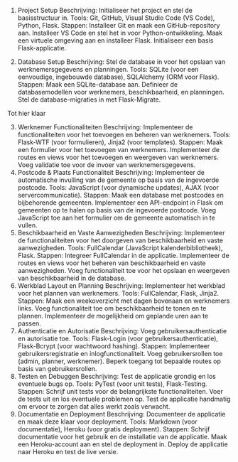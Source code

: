 1. Project Setup
Beschrijving: Initialiseer het project en stel de basisstructuur in.
Tools: Git, GitHub, Visual Studio Code (VS Code), Python, Flask.
Stappen:
Installeer Git en maak een GitHub-repository aan.
Installeer VS Code en stel het in voor Python-ontwikkeling.
Maak een virtuele omgeving aan en installeer Flask.
Initialiseer een basis Flask-applicatie.


2. Database Setup
Beschrijving: Stel de database in voor het opslaan van werknemersgegevens en planningen.
Tools: SQLite (voor een eenvoudige, ingebouwde database), SQLAlchemy (ORM voor Flask).
Stappen:
Maak een SQLite-database aan.
Definieer de databasemodellen voor werknemers, beschikbaarheid, en planningen.
Stel de database-migraties in met Flask-Migrate.

Tot hier klaar

3. Werknemer Functionaliteiten
Beschrijving: Implementeer de functionaliteiten voor het toevoegen en beheren van werknemers.
Tools: Flask-WTF (voor formulieren), Jinja2 (voor templates).
Stappen:
Maak een formulier voor het toevoegen van werknemers.
Implementeer de routes en views voor het toevoegen en weergeven van werknemers.
Voeg validatie toe voor de invoer van werknemersgegevens.
4. Postcode & Plaats Functionaliteit
Beschrijving: Implementeer de automatische invulling van de gemeente op basis van de ingevoerde postcode.
Tools: JavaScript (voor dynamische updates), AJAX (voor servercommunicatie).
Stappen:
Maak een database met postcodes en bijbehorende gemeenten.
Implementeer een API-endpoint in Flask om gemeenten op te halen op basis van de ingevoerde postcode.
Voeg JavaScript toe aan het formulier om de gemeente automatisch in te vullen.
5. Beschikbaarheid en Vaste Aanwezigheden
Beschrijving: Implementeer de functionaliteiten voor het doorgeven van beschikbaarheid en vaste aanwezigheden.
Tools: FullCalendar (JavaScript kalenderbibliotheek), Flask.
Stappen:
Integreer FullCalendar in de applicatie.
Implementeer de routes en views voor het beheren van beschikbaarheid en vaste aanwezigheden.
Voeg functionaliteit toe voor het opslaan en weergeven van beschikbaarheid in de database.
6. Werkblad Layout en Planning
Beschrijving: Implementeer het werkblad voor het plannen van werknemers.
Tools: FullCalendar, Flask, Jinja2.
Stappen:
Maak een weekoverzicht met dagen bovenaan en werknemers links.
Voeg functionaliteit toe om beschikbaarheid te tonen en te plannen.
Implementeer de mogelijkheid om geplande uren aan te passen.
7. Authenticatie en Autorisatie
Beschrijving: Voeg gebruikersauthenticatie en autorisatie toe.
Tools: Flask-Login (voor gebruikersauthenticatie), Flask-Bcrypt (voor wachtwoord hashing).
Stappen:
Implementeer gebruikersregistratie en inlogfunctionaliteit.
Voeg gebruikersrollen toe (admin, planner, werknemer).
Beperk toegang tot bepaalde routes op basis van gebruikersrollen.
8. Testen en Debuggen
Beschrijving: Test de applicatie grondig en los eventuele bugs op.
Tools: PyTest (voor unit tests), Flask-Testing.
Stappen:
Schrijf unit tests voor de belangrijkste functionaliteiten.
Voer de tests uit en los eventuele problemen op.
Test de applicatie handmatig om ervoor te zorgen dat alles werkt zoals verwacht.
9. Documentatie en Deployment
Beschrijving: Documenteer de applicatie en maak deze klaar voor deployment.
Tools: Markdown (voor documentatie), Heroku (voor gratis deployment).
Stappen:
Schrijf documentatie voor het gebruik en de installatie van de applicatie.
Maak een Heroku-account aan en stel de deployment in.
Deploy de applicatie naar Heroku en test de live versie.